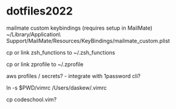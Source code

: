 # dotfiles2022

mailmate custom keybindings (requires setup in MailMate)
~/Library/Application\ Support/MailMate/Resources/KeyBindings/mailmate_custom.plist

cp or link zsh_functions to ~/.zsh_functions

cp or link zprofile to ~/.zprofile

aws profiles / secrets? - integrate with 1password cli?

ln -s $PWD/vimrc /Users/daskew/.vimrc

cp codeschool.vim?
